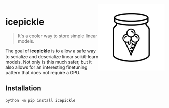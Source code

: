 <img src="icepickle.png" width=210 align="right">

# icepickle

> It's a cooler way to store simple linear models.

The goal of **icepickle** is to allow a safe way to serialize and deserialize linear
scikit-learn models. Not only is this much safer, but it also allows for an interesting
finetuning pattern that does not require a GPU.

## Installation

```
python -m pip install icepickle
```